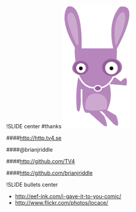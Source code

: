 !SLIDE center
#thanks
![brianjriddle](brian.gif)

####http://http.tv4.se

####@brianjriddle

####http://github.com/TV4

####http://github.com/brianjriddle

!SLIDE bullets center
* http://eef-ink.com/i-gave-it-to-you-comic/
* http://www.flickr.com/photos/locace/

